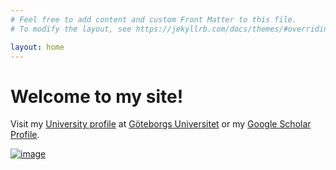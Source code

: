 ```yaml
---
# Feel free to add content and custom Front Matter to this file.
# To modify the layout, see https://jekyllrb.com/docs/themes/#overriding-theme-defaults

layout: home
---
```

# Welcome to my site!

Visit my [University profile](https://cmb.gu.se/english/about_us/staff?languageId=100001&userId=xvalad) at [Göteborgs Universitet](https://www.gu.se) or my [Google Scholar Profile](https://scholar.google.cl/citations?hl=en&user=FA2XAbgAAAAJ).

[![image](https://avatars.githubusercontent.com/u/56148396?s=200)](https://github.com/xvalad)

<!-- <img alt="Python" src="https://img.shields.io/badge/Python-3776AB?style=for-the-badge&logo=python&logoColor=white"/>
<img alt="R" src="https://img.shields.io/badge/r-%23276DC3.svg?&style=for-the-badge&logo=r&logoColor=white"/>
<img alt="LaTeX" src="https://img.shields.io/badge/latex%20-%23008080.svg?&style=for-the-badge&logo=latex&logoColor=white"/>
<img alt="Markdown" src="https://img.shields.io/badge/markdown-%23000000.svg?&style=for-the-badge&logo=markdown&logoColor=white"/> 
<img alt="Ubuntu" src="https://img.shields.io/badge/Ubuntu-E95420?style=for-the-badge&logo=ubuntu&logoColor=white"/> 
<img alt="Patreon" src="https://img.shields.io/badge/Patreon-F96854?style=for-the-badge&logo=patreon&logoColor=white"/> -->
